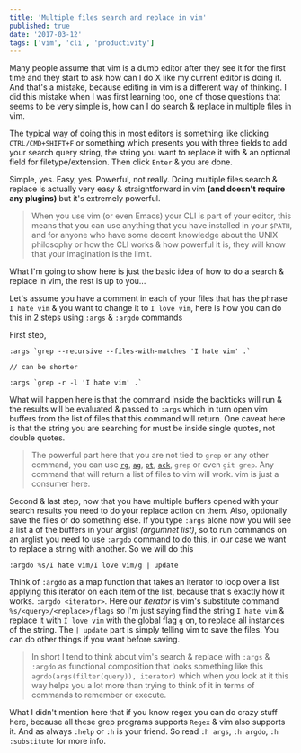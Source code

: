 ```yaml
---
title: 'Multiple files search and replace in vim'
published: true
date: '2017-03-12'
tags: ['vim', 'cli', 'productivity']
---
```


Many people assume that vim is a dumb editor after they see it for the first time and they start to ask how can I do X like my current editor is doing it. And that's a mistake, because editing in vim is a different way of thinking. I did this mistake when I was first learning too, one of those questions that seems to be very simple is, how can I do search & replace in multiple files in vim.

The typical way of doing this in most editors is something like clicking `CTRL/CMD+SHIFT+F` or something which presents you with three fields to add your search query string, the string you want to replace it with & an optional field for filetype/extension. Then click `Enter` & you are done.

Simple, yes. Easy, yes. Powerful, not really. Doing multiple files search & replace is actually very easy & straightforward in vim **(and doesn't require any plugins)** but it's extremely powerful.

> When you use vim (or even Emacs) your CLI is part of your editor, this means that you can use anything that you have installed in your `$PATH`, and for anyone who have some decent knowledge about the UNIX philosophy or how the CLI works & how powerful it is, they will know that your imagination is the limit.

What I'm going to show here is just the basic idea of how to do a search & replace in vim, the rest is up to you...

Let's assume you have a comment in each of your files that has the phrase `I hate vim` & you want to change it to `I love vim`, here is how you can do this in 2 steps using `:args` & `:argdo` commands

First step,

```
:args `grep --recursive --files-with-matches 'I hate vim' .`

// can be shorter

:args `grep -r -l 'I hate vim' .`
```

What will happen here is that the command inside the backticks will run & the results will be evaluated & passed to `:args` which in turn open vim buffers from the list of files that this command will return. One caveat here is that the string you are searching for must be inside single quotes, not double quotes.

> The powerful part here that you are not tied to `grep` or any other command, you can use [`rg`](https://github.com/BurntSushi/ripgrep), [`ag`](https://github.com/ggreer/the_silver_searcher), [`pt`](https://github.com/monochromegane/the_platinum_searcher), [`ack`](https://beyondgrep.com/), `grep` or even `git grep`. Any command that will return a list of files to vim will work. vim is just a consumer here.

Second & last step, now that you have multiple buffers opened with your search results you need to do your replace action on them. Also, optionally save the files or do something else. If you type `:args` alone now you will see a list a of the buffers in your arglist _(argumnet list)_, so to run commands on an arglist you need to use `:argdo` command to do this, in our case we want to replace a string with another. So we will do this

```
:argdo %s/I hate vim/I love vim/g | update
```

Think of `:argdo` as a map function that takes an iterator to loop over a list applying this iterator on each item of the list, because that's exactly how it works. `:argdo <iterator>`. Here our _iterator_ is vim's substitute command `%s/<query>/<replace>/flags` so I'm just saying find the string `I hate vim` & replace it with `I love vim` with the global flag `g` on, to replace all instances of the string. The `| update` part is simply telling vim to save the files. You can do other things if you want before saving.

> In short I tend to think about vim's search & replace with `:args` & `:argdo` as functional composition that looks something like this `agrdo(args(filter(query)), iterator)` which when you look at it this way helps you a lot more than trying to think of it in terms of commands to remember or execute.

What I didn't mention here that if you know regex you can do crazy stuff here, because all these grep programs supports `Regex` & vim also supports it. And as always `:help` or `:h` is your friend. So read `:h args`, `:h argdo`, `:h :substitute` for more info.
